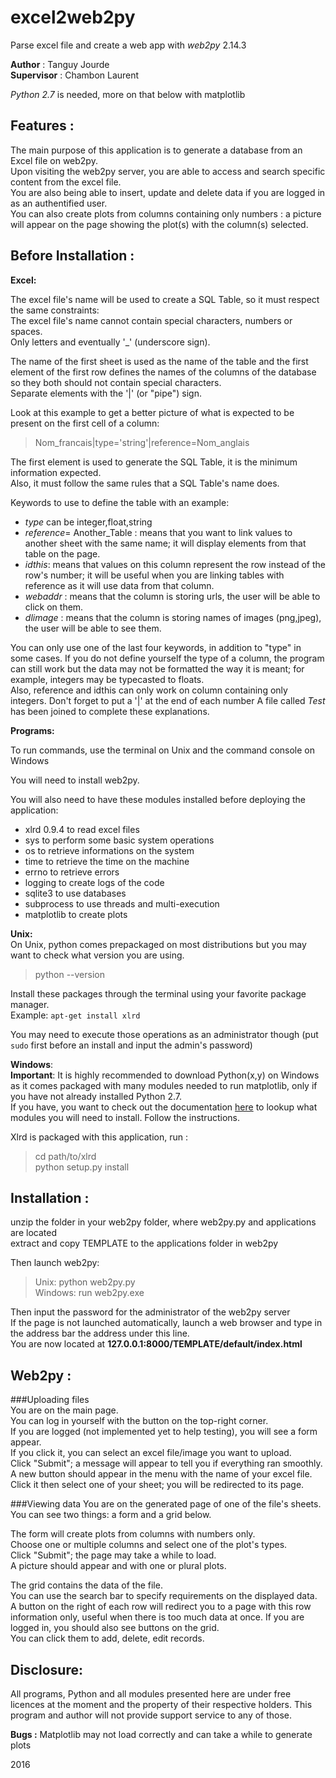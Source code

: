 # excel2web2py
Parse excel file and create a web app with _web2py_ 2.14.3

__Author__ : Tanguy Jourde  
__Supervisor__ : Chambon Laurent

_Python 2.7_ is needed, more on that below with matplotlib

Features :
----------------

The main purpose of this application is to generate a database from an Excel file on web2py.  
Upon visiting the web2py server, you are able to access and search specific content from the excel file.  
You are also being able to insert, update and delete data if you are logged in as an authentified user.  
You can also create plots from columns containing only numbers : a picture will appear on the page showing the plot(s) with the column(s) selected.  

Before Installation :
---------------------

__Excel:__

The excel file's name will be used to create a SQL Table, so it must respect the same constraints:  
The excel file's name cannot contain special characters, numbers or spaces.  
Only letters and eventually '_' (underscore sign).  

The name of the first sheet is used as the name of the table and the first element of the first row defines the names of the columns of the database so they both should not contain special characters.  
Separate elements with the '|' (or "pipe") sign.  

Look at this example to get a better picture of what is expected to be present on the first cell of a column:  
 
> Nom_francais|type='string'|reference=Nom_anglais 

The first element is used to generate the SQL Table, it is the minimum information expected.  
Also, it must follow the same rules that a SQL Table's name does.  

Keywords to use to define the table with an example:  
- _type_ can be integer,float,string  
- _reference_= Another_Table : means that you want to link values to another sheet with the same name; it will display elements from that table on the page.  
- _idthis_: means that values on this column represent the row instead of the row's number; it will be useful when you are linking tables with reference as it will use data from that column.  
- _webaddr_ : means that the column is storing urls, the user will be able to click on them.  
- _dlimage_ : means that the column is storing names of images (png,jpeg), the user will be able to see them.  

You can only use one of the last four keywords, in addition to "type" in some cases.
If you do not define yourself the type of a column, the program can still work but the data may not be formatted the way it is meant; for example, integers may be typecasted to floats.  
Also, reference and idthis can only work on column containing only integers.  Don't forget to put a '|' at the end of each number 
A file called _Test_ has been joined to complete these explanations.

__Programs:__

To run commands, use the terminal on Unix and the command console on Windows  

You will need to install web2py.

You will also need to have these modules installed before deploying the application:
- xlrd 0.9.4 to read excel files
- sys to perform some basic system operations
- os to retrieve informations on the system
- time to retrieve the time on the machine
- errno to retrieve errors
- logging to create logs of the code
- sqlite3 to use databases
- subprocess to use threads and multi-execution
- matplotlib to create plots  

__Unix:__   
On Unix, python comes prepackaged on most distributions but you may want to check what version you are using.  
>python --version

Install these packages through the terminal using your favorite package manager.  
Example: `apt-get install xlrd`

You may need to execute those operations as an administrator though (put `sudo` first before an install and input the admin's password)  

__Windows__:  
__Important__: It is highly recommended to download Python(x,y) on Windows as it comes packaged with many modules needed to run matplotlib, only if you have not already installed Python 2.7.  
If you have, you want to check out the documentation [here](http://matplotlib.org/users/installing.html#windows) to lookup what modules you will need to install.
Follow the instructions.

Xlrd is packaged with this application, run :
> cd path/to/xlrd  
python setup.py install


Installation :
--------------

unzip the folder in your web2py folder, where web2py.py and applications are located  
extract and copy TEMPLATE to the applications folder in web2py

Then launch web2py:
> Unix: python web2py.py  
Windows: run web2py.exe

Then input the password for the administrator of the web2py server    
If the page is not launched automatically, launch a web browser and type in the address bar the address under this line.  
You are now located at __127.0.0.1:8000/TEMPLATE/default/index.html__

Web2py :
------------------

###Uploading files  
You are on the main page.  
You can log in yourself with the button on the top-right corner.  
If you are logged (not implemented yet to help testing), you will see a form appear.  
If you click it, you can select an excel file/image you want to upload.  
Click "Submit"; a message will appear to tell you if everything ran smoothly.  
A new button should appear in the menu with the name of your excel file.  
Click it then select one of your sheet; you will be redirected to its page.  

###Viewing data
You are on the generated page of one of the file's sheets.  
You can see two things: a form and a grid below.  

The form will create plots from columns with numbers only.   
Choose one or multiple columns and select one of the plot's types.  
Click "Submit"; the page may take a while to load.  
A picture should appear and with one or plural plots.  

The grid contains the data of the file.  
You can use the search bar to specify requirements on the displayed data.  
A button on the right of each row will redirect you to a page with this row information only, useful when there is too much data at once.
If you are logged in, you should also see buttons on the grid.  
You can click them to add, delete, edit records.


Disclosure: 
------------

All programs, Python and all modules presented here are under free licences at the moment and the property of their respective holders.
This program and author will not provide support service to any of those.  


__Bugs :__ Matplotlib may not load correctly and can take a while to generate plots

2016
